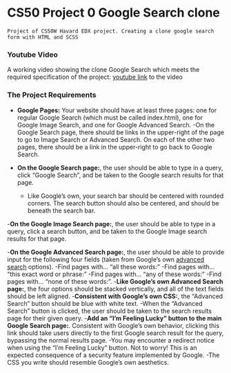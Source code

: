 # CS50 Project 0 Google Search clone

    Project of CS50W Havard EDX project. Creating a clone google search form with HTML and SCSS

### Youtube Video
A working video showing the clone Google Search which meets the required specification of the project: [youtube link](https://youtu.be/wh1vkI0Zaa0) to the video 

### The Project Requirements
    
- **Google Pages:** Your website should have at least three pages: one for regular Google Search (which must be called index.html), one for Google Image Search, and one for Google Advanced Search.
    -On the Google Search page, there should be links in the upper-right of the page to go to Image Search or Advanced Search. On each of the other two pages, there should be a link in the upper-right to go back to Google Search.

- **On the Google Search page:**, the user should be able to type in a query, click “Google Search”, and be taken to the Google search results for that page. 
    - Like Google’s own, your search bar should be centered with rounded corners. The search button should also be centered, and should be beneath the search bar.

-**On the Google Image Search page:**, the user should be able to type in a query, click a search button, and be taken to the Google Image search results for that page.

-**On the Google Advanced Search page:**, the user should be able to provide input for the following four fields (taken from Google’s own [advanced search](https://www.google.com/advanced_search) options).
-Find pages with… “all these words:”
-Find pages with… “this exact word or phrase:”
-Find pages with… “any of these words:”
-Find pages with… “none of these words:”.
-**Like Google’s own Advanced Search page:**, the four options should be stacked vertically, and all of the text fields should be left aligned. 
-**Consistent with Google’s own CSS:**, the “Advanced Search” button should be blue with white text.
    -When the “Advanced Search” button is clicked, the user should be taken to the search results page for their given query.
-**Add an “I’m Feeling Lucky” button to the main Google Search page:**. Consistent with Google’s own behavior, clicking this link should take users directly to the first Google search result for the query, bypassing the normal results page.
-You may encounter a redirect notice when using the “I’m Feeling Lucky” button. Not to worry! This is an expected consequence of a security feature implemented by Google.
-The CSS you write should resemble Google’s own aesthetics.
    